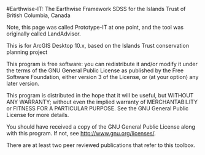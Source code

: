 #Earthwise-IT: The Earthwise Framework SDSS for the Islands Trust of British Columbia, Canada

Note, this page was called Prototype-IT at one point, and the tool was originally called LandAdvisor.

This is for ArcGIS Desktop 10.x, based on the Islands Trust conservation planning project

This program is free software: you can redistribute it and/or modify
it under the terms of the GNU General Public License as published by
the Free Software Foundation, either version 3 of the License, or
(at your option) any later version.

This program is distributed in the hope that it will be useful,
but WITHOUT ANY WARRANTY; without even the implied warranty of
MERCHANTABILITY or FITNESS FOR A PARTICULAR PURPOSE. See the
GNU General Public License for more details.

You should have received a copy of the GNU General Public License
along with this program. If not, see <http://www.gnu.org/licenses/>.

There are at least two peer reviewed publications that refer to this toolbox.
